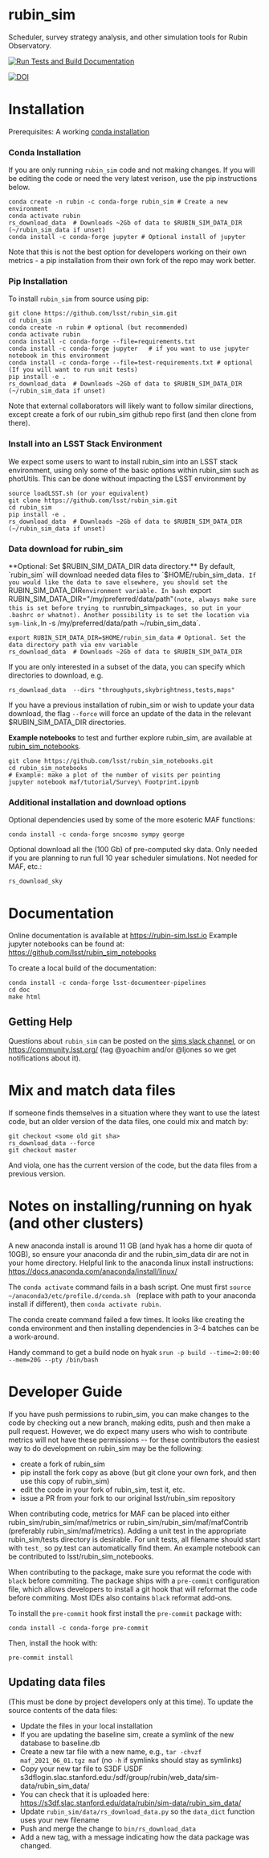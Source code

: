 # rubin_sim
Scheduler, survey strategy analysis, and other simulation tools for Rubin Observatory.


[![Run Tests and Build Documentation](https://github.com/lsst/rubin_sim/actions/workflows/python-tests-doc.yml/badge.svg)](https://github.com/lsst/rubin_sim/actions/workflows/python-tests-doc.yml)


[![DOI](https://zenodo.org/badge/365031715.svg)](https://zenodo.org/badge/latestdoi/365031715)



# Installation

Prerequisites:  A working [conda installation ](https://www.anaconda.com/products/individual)

### Conda Installation ###

If you are only running `rubin_sim` code and not making changes. If you will be editing the code or need the very latest verison, use the pip instructions below.
```
conda create -n rubin -c conda-forge rubin_sim # Create a new environment
conda activate rubin
rs_download_data  # Downloads ~2Gb of data to $RUBIN_SIM_DATA_DIR (~/rubin_sim_data if unset)
conda install -c conda-forge jupyter # Optional install of jupyter
```
Note that this is not the best option for developers working on their own metrics - a pip installation from their own fork of the repo may work better.

### Pip Installation ###

To install `rubin_sim` from source using pip:
```
git clone https://github.com/lsst/rubin_sim.git
cd rubin_sim
conda create -n rubin # optional (but recommended)
conda activate rubin  
conda install -c conda-forge --file=requirements.txt
conda install -c conda-forge jupyter   # if you want to use jupyter notebook in this environment
conda install -c conda-forge --file=test-requirements.txt # optional (If you will want to run unit tests)
pip install -e .
rs_download_data  # Downloads ~2Gb of data to $RUBIN_SIM_DATA_DIR (~/rubin_sim_data if unset)
```
Note that external collaborators will likely want to follow similar directions, except create a fork of our rubin_sim github repo first (and then clone from there).


### Install into an LSST Stack Environment ###

We expect some users to want to install rubin_sim into an LSST stack environment, using only some of the basic options within rubin_sim such as photUtils.
This can be done without impacting the LSST environment by 
```
source loadLSST.sh (or your equivalent)
git clone https://github.com/lsst/rubin_sim.git
cd rubin_sim
pip install -e .
rs_download_data  # Downloads ~2Gb of data to $RUBIN_SIM_DATA_DIR (~/rubin_sim_data if unset)
```

### Data download for rubin_sim ###

**Optional: Set $RUBIN_SIM_DATA_DIR data directory.** By default, `rubin_sim` will download needed data files to `$HOME/rubin_sim_data`. If you would like the data to save elsewhere, you should set the `RUBIN_SIM_DATA_DIR` environment variable. In bash  `export RUBIN_SIM_DATA_DIR="/my/preferred/data/path"` (note, always make sure this is set before trying to run `rubin_sim` packages, so put in your .bashrc or whatnot). Another possibility is to set the location via sym-link, `ln -s /my/preferred/data/path ~/rubin_sim_data`.

```
export RUBIN_SIM_DATA_DIR=$HOME/rubin_sim_data # Optional. Set the data directory path via env variable
rs_download_data  # Downloads ~2Gb of data to $RUBIN_SIM_DATA_DIR
```
If you are only interested in a subset of the data, you can specify which directories to download, e.g.
```
rs_download_data  --dirs "throughputs,skybrightness,tests,maps"
```

If you have a previous installation of rubin_sim or wish to update your data download, the flag `--force` will force an update of the data in the relevant $RUBIN_SIM_DATA_DIR directories. 


**Example notebooks** to test and further explore rubin_sim, are available at [rubin_sim_notebooks](https://github.com/lsst/rubin_sim_notebooks). 
```
git clone https://github.com/lsst/rubin_sim_notebooks.git
cd rubin_sim_notebooks
# Example: make a plot of the number of visits per pointing
jupyter notebook maf/tutorial/Survey\ Footprint.ipynb  
```


### Additional installation and download options ###

Optional dependencies used by some of the more esoteric MAF functions:
```
conda install -c conda-forge sncosmo sympy george
```

Optional download all the (100 Gb) of pre-computed sky data. Only needed if you are planning to run full 10 year scheduler simulations. Not needed for MAF, etc.:
```
rs_download_sky
```



# Documentation

Online documentation is available at https://rubin-sim.lsst.io
Example jupyter notebooks can be found at:  https://github.com/lsst/rubin_sim_notebooks

To create a local build of the documentation:
```
conda install -c conda-forge lsst-documenteer-pipelines
cd doc
make html
```

## Getting Help ##

Questions about `rubin_sim` can be posted on the [sims slack channel](https://lsstc.slack.com/archives/C2LQ5JW9W), or on https://community.lsst.org/ (tag @yoachim and/or @ljones so we get notifications about it).

# Mix and match data files

If someone finds themselves in a situation where they want to use the latest code, but an older version of the data files, one could mix and match by:
```
git checkout <some old git sha>
rs_download_data --force
git checkout master
```
And viola, one has the current version of the code, but the data files from a previous version.


# Notes on installing/running on hyak (and other clusters)

A new anaconda install is around 11 GB (and hyak has a home dir quota of 10GB), so ensure your anaconda dir and the rubin_sim_data dir are not in your home directory. Helpful link to the anaconda linux install instructions:  https://docs.anaconda.com/anaconda/install/linux/

The `conda activate` command fails in a bash script. One must first `source ~/anaconda3/etc/profile.d/conda.sh
` (replace with path to your anaconda install if different), then `conda activate rubin`.

The conda create command failed a few times. It looks like creating the conda environment and then installing dependencies in 3-4 batches can be a work-around.

Handy command to get a build node on hyak `srun -p build --time=2:00:00 --mem=20G --pty /bin/bash`


# Developer Guide

If you have push permissions to rubin_sim, you can make changes to the code by checking out a new branch, making edits, push and then make a pull request.
However, we do expect many users who wish to contribute metrics will not have these permissions -- for these contributors the easiest way to do development on rubin_sim may be the following:
 - create a fork of rubin_sim 
 - pip install the fork copy as above (but git clone your own fork, and then use this copy of rubin_sim)
 - edit the code in your fork of rubin_sim, test it, etc.
 - issue a PR from your fork to our original lsst/rubin_sim repository

When contributing code, metrics for MAF can be placed into either rubin_sim/rubin_sim/maf/metrics or rubin_sim/rubin_sim/maf/mafContrib (preferably rubin_sim/maf/metrics). Adding a unit test in the appropriate rubin_sim/tests directory is desirable. For unit tests, all filename should start with `test_` so py.test can automatically find them. An example notebook can be contributed to lsst/rubin_sim_notebooks. 

When contributing to the package, make sure you reformat the code with `black` before commiting.
The package ships with a `pre-commit` configuration file, which allows developers to install a git hook that will reformat the code before commiting.
Most IDEs also contains `black` reformat add-ons.

To install the `pre-commit` hook first install the `pre-commit` package with:
```
conda install -c conda-forge pre-commit
```

Then, install the hook with:
```
pre-commit install
```

## Updating data files

(This must be done by project developers only at this time). 
To update the source contents of the data files:

* Update the files in your local installation
* If you are updating the baseline sim, create a symlink of the new database to baseline.db
* Create a new tar file with a new name, e.g., `tar -chvzf maf_2021_06_01.tgz maf` (no `-h` if symlinks should stay as symlinks)
* Copy your new tar file to S3DF USDF s3dflogin.slac.stanford.edu:/sdf/group/rubin/web_data/sim-data/rubin_sim_data/
* You can check that it is uploaded here: https://s3df.slac.stanford.edu/data/rubin/sim-data/rubin_sim_data/
* Update `rubin_sim/data/rs_download_data.py` so the `data_dict` function uses your new filename
* Push and merge the change to `bin/rs_download_data`
* Add a new tag, with a message indicating how the data package was changed. 

